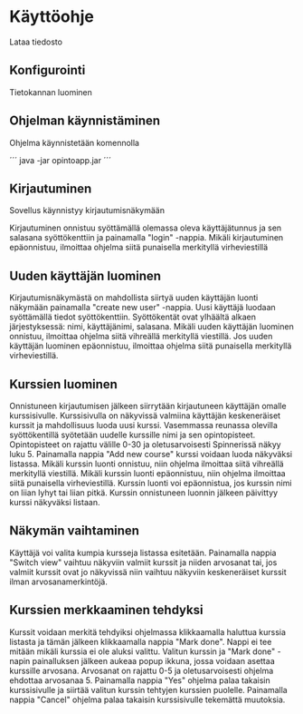 # Käyttöohje

Lataa tiedosto

## Konfigurointi

Tietokannan luominen

## Ohjelman käynnistäminen

Ohjelma käynnistetään komennolla

´´´
java -jar opintoapp.jar
´´´

## Kirjautuminen

Sovellus käynnistyy kirjautumisnäkymään

Kirjautuminen onnistuu syöttämällä olemassa oleva käyttäjätunnus ja sen salasana syöttökenttiin ja painamalla "login" -nappia.
Mikäli kirjautuminen epäonnistuu, ilmoittaa ohjelma siitä punaisella merkityllä virheviestillä

## Uuden käyttäjän luominen

Kirjautumisnäkymästä on mahdollista siirtyä uuden käyttäjän luonti näkymään painamalla "create new user" -nappia. 
Uusi käyttäjä luodaan syöttämällä tiedot syöttökenttiin. Syöttökentät ovat ylhäältä alkaen järjestyksessä: nimi, käyttäjänimi, salasana.
Mikäli uuden käyttäjän luominen onnistuu, ilmoittaa ohjelma siitä vihreällä merkityllä viestillä. Jos uuden käyttäjän luominen epäonnistuu, ilmoittaa ohjelma siitä punaisella merkityllä virheviestillä.

## Kurssien luominen

Onnistuneen kirjautumisen jälkeen siirrytään kirjautuneen käyttäjän omalle kurssisivulle. Kurssisivulla on näkyvissä valmiina käyttäjän keskeneräiset kurssit ja mahdollisuus luoda uusi kurssi.
Vasemmassa reunassa olevilla syöttökentillä syötetään uudelle kurssille nimi ja sen opintopisteet. Opintopisteet on rajattu välille 0-30 ja oletusarvoisesti Spinnerissä näkyy luku 5. Painamalla nappia "Add new course" kurssi voidaan luoda näkyväksi listassa. Mikäli kurssin luonti onnistuu, niin ohjelma ilmoittaa siitä vihreällä merkityllä viestillä. Mikäli kurssin luonti epäonnistuu, niin ohjelma ilmoittaa siitä punaisella virheviestillä. Kurssin luonti voi epäonnistua, jos kurssin nimi on liian lyhyt tai liian pitkä. 
Kurssin onnistuneen luonnin jälkeen päivittyy kurssi näkyväksi listaan.

## Näkymän vaihtaminen

Käyttäjä voi valita kumpia kursseja listassa esitetään. Painamalla nappia "Switch view" vaihtuu näkyviin valmiit kurssit ja niiden arvosanat tai, jos valmiit kurssit ovat jo näkyvissä niin vaihtuu näkyviin keskeneräiset kurssit ilman arvosanamerkintöjä.

## Kurssien merkkaaminen tehdyksi

Kurssit voidaan merkitä tehdyiksi ohjelmassa klikkaamalla haluttua kurssia listasta ja tämän jälkeen klikkaamalla nappia "Mark done". Nappi ei tee mitään mikäli kurssia ei ole aluksi valittu. Valitun kurssin ja "Mark done" -napin painalluksen jälkeen aukeaa popup ikkuna, jossa voidaan asettaa kurssille arvosana. Arvosanat on rajattu 0-5 ja oletusarvoisesti ohjelma ehdottaa arvosanaa 5. 
Painamalla nappia "Yes" ohjelma palaa takaisin kurssisivulle ja siirtää valitun kurssin tehtyjen kurssien puolelle. Painamalla nappia "Cancel" ohjelma palaa takaisin kurssisivulle tekemättä muutoksia.


